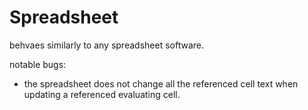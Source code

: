 # Spreadsheet
behvaes similarly to any spreadsheet software.

notable bugs:
- the spreadsheet does not change all the referenced cell text when updating a referenced evaluating cell.


